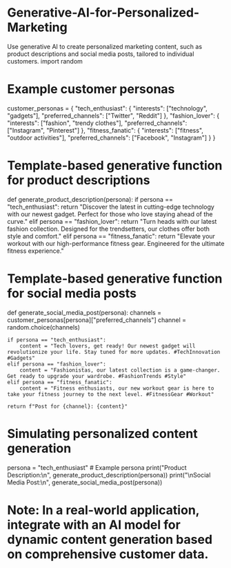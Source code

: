 # Generative-AI-for-Personalized-Marketing
Use generative AI to create personalized marketing content, such as product descriptions and social media posts, tailored to individual customers.
import random

# Example customer personas
customer_personas = {
    "tech_enthusiast": {
        "interests": ["technology", "gadgets"],
        "preferred_channels": ["Twitter", "Reddit"]
    },
    "fashion_lover": {
        "interests": ["fashion", "trendy clothes"],
        "preferred_channels": ["Instagram", "Pinterest"]
    },
    "fitness_fanatic": {
        "interests": ["fitness", "outdoor activities"],
        "preferred_channels": ["Facebook", "Instagram"]
    }
}

# Template-based generative function for product descriptions
def generate_product_description(persona):
    if persona == "tech_enthusiast":
        return "Discover the latest in cutting-edge technology with our newest gadget. Perfect for those who love staying ahead of the curve."
    elif persona == "fashion_lover":
        return "Turn heads with our latest fashion collection. Designed for the trendsetters, our clothes offer both style and comfort."
    elif persona == "fitness_fanatic":
        return "Elevate your workout with our high-performance fitness gear. Engineered for the ultimate fitness experience."

# Template-based generative function for social media posts
def generate_social_media_post(persona):
    channels = customer_personas[persona]["preferred_channels"]
    channel = random.choice(channels)
    
    if persona == "tech_enthusiast":
        content = "Tech lovers, get ready! Our newest gadget will revolutionize your life. Stay tuned for more updates. #TechInnovation #Gadgets"
    elif persona == "fashion_lover":
        content = "Fashionistas, our latest collection is a game-changer. Get ready to upgrade your wardrobe. #FashionTrends #Style"
    elif persona == "fitness_fanatic":
        content = "Fitness enthusiasts, our new workout gear is here to take your fitness journey to the next level. #FitnessGear #Workout"

    return f"Post for {channel}: {content}"

# Simulating personalized content generation
persona = "tech_enthusiast"  # Example persona
print("Product Description:\n", generate_product_description(persona))
print("\nSocial Media Post:\n", generate_social_media_post(persona))

# Note: In a real-world application, integrate with an AI model for dynamic content generation based on comprehensive customer data.
